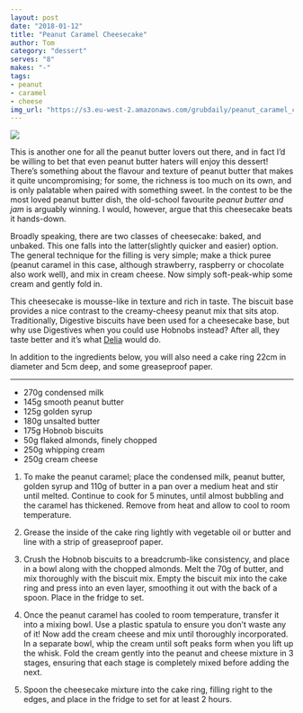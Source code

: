 ```yaml
---
layout: post
date: "2018-01-12"
title: "Peanut Caramel Cheesecake"
author: Tom
category: "dessert"
serves: "8"
makes: "-"
tags:
- peanut
- caramel
- cheese
img_url: "https://s3.eu-west-2.amazonaws.com/grubdaily/peanut_caramel_cheesecake.jpg"
---
```

<img src="https://s3.eu-west-2.amazonaws.com/grubdaily/peanut_caramel_cheesecake.jpg" />

This is another one for all the peanut butter lovers out there, and in fact I’d be willing to bet that even peanut butter haters will enjoy this dessert! There’s something about the flavour and texture of peanut butter that makes it quite uncompromising; for some, the richness is too much on its own, and is only palatable when paired with something sweet. In the contest to be the most loved peanut butter dish, the old-school favourite _peanut butter and jam_ is arguably winning. I would, however, argue that this cheesecake beats it hands-down.

Broadly speaking, there are two classes of cheesecake: baked, and unbaked. This one falls into the latter(slightly quicker and easier) option. The general technique for the filling is very simple; make a thick puree (peanut caramel in this case, although strawberry, raspberry or chocolate also work well), and mix in cream cheese. Now simply soft-peak-whip some cream and gently fold in.

This cheesecake is mousse-like in texture and rich in taste. The biscuit base provides a nice contrast to the creamy-cheesy peanut mix that sits atop. Traditionally, Digestive biscuits have been used for a cheesecake base, but why use Digestives when you could use Hobnobs instead? After all, they taste better and it’s what [Delia](https://www.deliaonline.com/) would do.

In addition to the ingredients below, you will also need a cake ring 22cm in diameter and 5cm deep, and some greaseproof paper.

---
* 270g condensed milk
* 145g smooth peanut butter
* 125g golden syrup
* 180g unsalted butter
* 175g Hobnob biscuits
* 50g flaked almonds, finely chopped
* 250g whipping cream
* 250g cream cheese

1. To make the peanut caramel; place the condensed milk, peanut butter, golden syrup and 110g of butter in a pan over a medium heat and stir until melted. Continue to cook for 5 minutes, until almost bubbling and the caramel has thickened. Remove from heat and allow to cool to room temperature.

2. Grease the inside of the cake ring lightly with vegetable oil or butter and line with a strip of greaseproof paper.

3. Crush the Hobnob biscuits to a breadcrumb-like consistency, and place in a bowl along with the chopped almonds. Melt the 70g of butter, and mix thoroughly with the biscuit mix. Empty the biscuit mix into the cake ring and press into an even layer, smoothing it out with the back of a spoon. Place in the fridge to set.

4. Once the peanut caramel has cooled to room temperature, transfer it into a mixing bowl. Use a plastic spatula to ensure you don’t waste any of it! Now add the cream cheese and mix until thoroughly incorporated. In a separate bowl, whip the cream until soft peaks form when you lift up the whisk. Fold the cream gently into the peanut and cheese mixture in 3 stages, ensuring that each stage is completely mixed before adding the next.

5. Spoon the cheesecake mixture into the cake ring, filling right to the edges, and place in the fridge to set for at least 2 hours.
